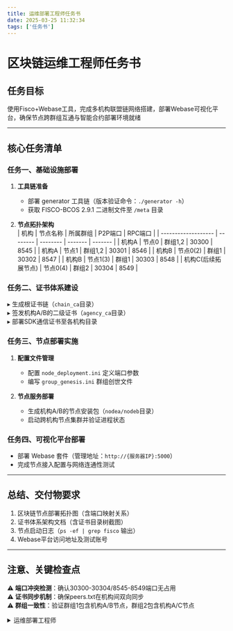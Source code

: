 ```yaml
---
title: 运维部署工程师任务书
date: 2025-03-25 11:32:34
tags: ['任务书']
---
```

# 区块链运维工程师任务书

## 任务目标  
使用Fisco+Webase工具，完成多机构联盟链网络搭建，部署Webase可视化平台，确保节点跨群组互通与智能合约部署环境就绪  

---

## 核心任务清单  

### 任务一、基础设施部署  
1. **工具链准备**  
   - 部署 generator 工具链（版本验证命令：`./generator -h`）  
   - 获取 FISCO-BCOS 2.9.1 二进制文件至 `/meta` 目录  

2. **节点拓扑架构**  
   | 机构                | 节点名称 | 所属群组 | P2P端口 | RPC端口 |
   | ------------------- | -------- | -------- | ------- | ------- |
   | 机构A               | 节点0    | 群组1,2  | 30300   | 8545    |
   | 机构A               | 节点1    | 群组1,2  | 30301   | 8546    |
   | 机构B               | 节点0(2) | 群组1    | 30302   | 8547    |
   | 机构B               | 节点1(3) | 群组1    | 30303   | 8548    |
   | 机构C(后续拓展节点) | 节点0(4) | 群组2    | 30304   | 8549    |

### 任务二、证书体系建设  
▸ 生成根证书链（`chain_ca`目录）  
▸ 签发机构A/B的二级证书（`agency_ca`目录）  
▸ 部署SDK通信证书至各机构目录  

### 任务三、节点部署实施  
1. **配置文件管理**  
   - 配置 `node_deployment.ini` 定义端口参数  
   - 编写 `group_genesis.ini` 群组创世文件  

2. **节点服务部署**  
   - 生成机构A/B的节点安装包（`nodea/nodeb`目录）  
   - 启动跨机构节点集群并验证进程状态  

### 任务四、可视化平台部署  
- 部署 Webase 套件（管理地址：`http://{服务器IP}:5000`）  
- 完成节点接入配置与网络连通性测试  

---

## 总结、交付物要求  
1. 区块链节点部署拓扑图（含端口映射关系）  
2. 证书体系架构文档（含证书目录树截图）  
3. 节点启动日志（`ps -ef | grep fisco` 输出）  
4. Webase平台访问地址及测试账号  

---

## 注意、关键检查点  
⚠️ **端口冲突检测**：确认30300-30304/8545-8549端口无占用  
⚠️ **证书同步机制**：确保peers.txt在机构间双向同步  
⚠️ **群组一致性**：验证群组1包含机构A/B节点，群组2包含机构A/C节点  

<details>
     <summary>运维部署工程师</summary>
  我负责区块链网络和WeBASE的部署与配置，完成了节点拓扑、证书体系及访问配置等文档整理工作，同时发现并记录了节点通信异常、跨机构连接不稳定及群组功能异常等问题。 
</details>
